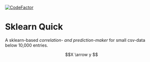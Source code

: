 [![CodeFactor](https://www.codefactor.io/repository/github/anselmoo/csv_first_insight/badge)](https://www.codefactor.io/repository/github/anselmoo/csv_first_insight)

# Sklearn Quick
A sklearn-based *correlation- and prediction-maker* for small csv-data below 10,000 entries.

$$X \arrow y $$

